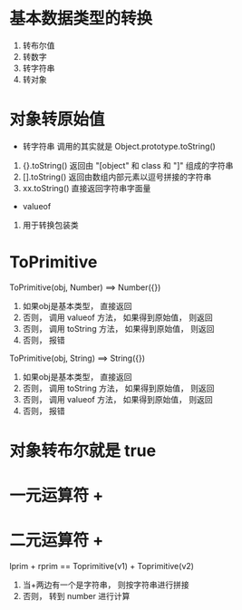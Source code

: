 # 基本数据类型的转换
1. 转布尔值
2. 转数字
3. 转字符串
4. 转对象


# 对象转原始值
- 转字符串 调用的其实就是 Object.prototype.toString()
1. {}.toString()    返回由 "[object" 和 class 和 "]"    组成的字符串
2. [].toString()    返回由数组内部元素以逗号拼接的字符串
3. xx.toString()    直接返回字符串字面量

- valueof
1. 用于转换包装类




# ToPrimitive
ToPrimitive(obj, Number)  ==> Number({})
1. 如果obj是基本类型， 直接返回
2. 否则， 调用 valueof 方法， 如果得到原始值， 则返回
3. 否则， 调用 toString 方法， 如果得到原始值， 则返回
4. 否则， 报错


ToPrimitive(obj, String) ==> String({}) 
1. 如果obj是基本类型， 直接返回
2. 否则， 调用 toString  方法， 如果得到原始值， 则返回
3. 否则， 调用 valueof 方法， 如果得到原始值， 则返回
4. 否则， 报错

# 对象转布尔就是 true


# 一元运算符 +


# 二元运算符 +
lprim + rprim == Toprimitive(v1) + Toprimitive(v2)
1. 当+两边有一个是字符串， 则按字符串进行拼接
2. 否则， 转到 number 进行计算